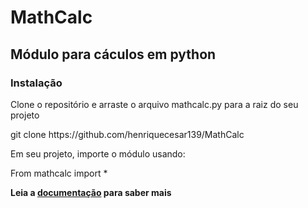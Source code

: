 <h1>MathCalc </h2>

<h2>Módulo para cáculos em python</h2>

<h3>Instalação</h3>

<p>Clone o repositório e arraste o arquivo mathcalc.py para a raiz do seu projeto </p>

<p>git clone https://github.com/henriquecesar139/MathCalc </p>

<p> Em seu projeto, importe o módulo usando: </p>

<en>From mathcalc import * <en>

<strong>Leia a <a href="https://Henriquecesar139.github.io/MathCalc">documentação</a> para saber mais</strong>
